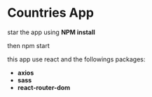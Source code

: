 
<h1>Countries App</h1>

<p>star the app using <b>NPM install</b></p>
<p>then npm start</p>
<p>this app use react and the followings packages:</p>
<ul>
  <li><b>axios</b></li>
  <li><b>sass</b></li>
  <li><b>react-router-dom</b></li>
</ul>
